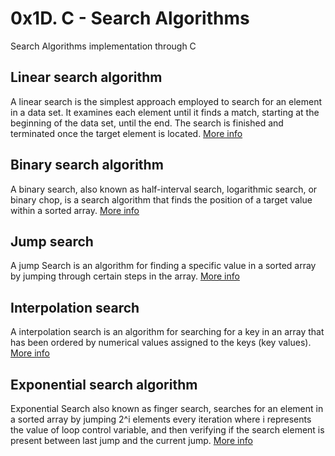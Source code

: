 # 0x1D. C - Search Algorithms

Search Algorithms implementation through C

## Linear search algorithm

A linear search is the simplest approach employed to search for an element in a data set. It examines each element until it finds a match, starting at the beginning of the data set, until the end. The search is finished and terminated once the target element is located. [More info](https://en.wikipedia.org/wiki/Linear_search)

## Binary search algorithm

A binary search, also known as half-interval search, logarithmic search, or binary chop, is a search algorithm that finds the position of a target value within a sorted array. [More info](https://en.wikipedia.org/wiki/Binary_search_algorithm)

## Jump search

A jump Search is an algorithm for finding a specific value in a sorted array by jumping through certain steps in the array. [More info](https://en.wikipedia.org/wiki/Jump_search)

## Interpolation search

A interpolation search is an algorithm for searching for a key in an array that has been ordered by numerical values assigned to the keys (key values). [More info](https://en.wikipedia.org/wiki/Interpolation_search)

## Exponential search algorithm

Exponential Search also known as finger search, searches for an element in a sorted array by jumping 2^i elements every iteration where i represents the value of loop control variable, and then verifying if the search element is present between last jump and the current jump. [More info](https://en.wikipedia.org/wiki/Exponential_search)
